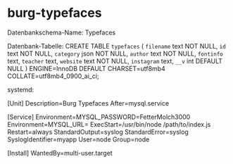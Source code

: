 # burg-typefaces

Datenbankschema-Name: Typefaces

Datenbank-Tabelle: 
CREATE TABLE `typefaces` (
  `filename` text NOT NULL,
  `id` text NOT NULL,
  `category` json NOT NULL,
  `author` text NOT NULL,
  `fontinfo` text,
  `teacher` text,
  `website` text NOT NULL,
  `instagram` text,
  `__v` int DEFAULT NULL
) ENGINE=InnoDB DEFAULT CHARSET=utf8mb4 COLLATE=utf8mb4_0900_ai_ci;


systemd:

[Unit]
Description=Burg Typefaces
After=mysql.service

[Service]
Environment=MYSQL_PASSWORD=FetterMolch3000
Environment=MYSQL_URL=<URLHIER>
ExecStart=/usr/bin/node /path/to/index.js
Restart=always
StandardOutput=syslog
StandardError=syslog
SyslogIdentifier=myapp
User=node
Group=node

[Install]
WantedBy=multi-user.target

